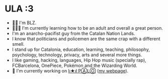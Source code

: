 # ULA :3

- 👋🏼 I'm BLZ.
- 🌱🫶🏽 I'm currently learning how to be an adult and overall a great person.
- I'm an anarcho-pacifist guy from the Catalan Nation Lands.
- I know that politicians and policemen are the same crap with a different smell.
- I stand up for Catalonia, education, learning, teaching, philosophy, psychology, technology, privacy, arts and several more things.
- I like gaming, hacking, languages, Hip Hop music (specially rap), FCBarcelona, OnePiece, Pokémon and the Wizarding World.
- 🔭 I'm currently working on [lı★ıl PⒶLⓄ](https://github.com/mantekillah/palo) ([my webpage](https://mantekillah.github.io/palo)).
